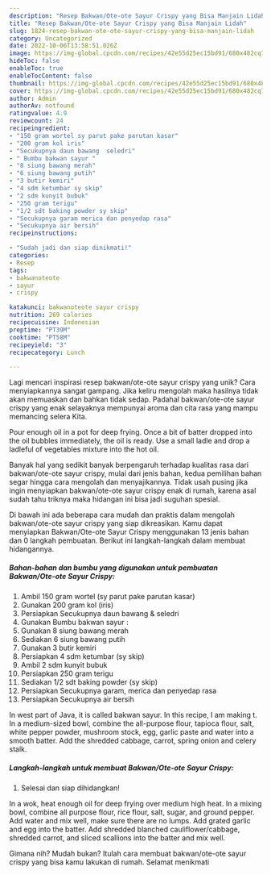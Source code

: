 ```yaml
---
description: "Resep Bakwan/Ote-ote Sayur Crispy yang Bisa Manjain Lidah"
title: "Resep Bakwan/Ote-ote Sayur Crispy yang Bisa Manjain Lidah"
slug: 1824-resep-bakwan-ote-ote-sayur-crispy-yang-bisa-manjain-lidah
category: Uncategorized
date: 2022-10-06T13:58:51.026Z
image: https://img-global.cpcdn.com/recipes/42e55d25ec15bd91/680x482cq70/bakwanote-ote-sayur-crispy-foto-resep-utama.jpg
hideToc: false
enableToc: true
enableTocContent: false
thumbnail: https://img-global.cpcdn.com/recipes/42e55d25ec15bd91/680x482cq70/bakwanote-ote-sayur-crispy-foto-resep-utama.jpg
cover: https://img-global.cpcdn.com/recipes/42e55d25ec15bd91/680x482cq70/bakwanote-ote-sayur-crispy-foto-resep-utama.jpg
author: Admin
authorAv: notfound
ratingvalue: 4.9
reviewcount: 24
recipeingredient:
- "150 gram wortel sy parut pake parutan kasar"
- "200 gram kol iris"
- "Secukupnya daun bawang  seledri"
- " Bumbu bakwan sayur "
- "8 siung bawang merah"
- "6 siung bawang putih"
- "3 butir kemiri"
- "4 sdm ketumbar sy skip"
- "2 sdm kunyit bubuk"
- "250 gram terigu"
- "1/2 sdt baking powder sy skip"
- "Secukupnya garam merica dan penyedap rasa"
- "Secukupnya air bersih"
recipeinstructions:

- "Sudah jadi dan siap dinikmati!"
categories:
- Resep
tags:
- bakwanoteote
- sayur
- crispy

katakunci: bakwanoteote sayur crispy 
nutrition: 269 calories
recipecuisine: Indonesian
preptime: "PT39M"
cooktime: "PT58M"
recipeyield: "3"
recipecategory: Lunch

---
```





Lagi mencari inspirasi resep bakwan/ote-ote sayur crispy yang unik? Cara menyiapkannya sangat gampang. Jika keliru mengolah maka hasilnya tidak akan memuaskan dan bahkan tidak sedap. Padahal bakwan/ote-ote sayur crispy yang enak selayaknya mempunyai aroma dan cita rasa yang mampu memancing selera Kita.





Pour enough oil in a pot for deep frying. Once a bit of batter dropped into the oil bubbles immediately, the oil is ready. Use a small ladle and drop a ladleful of vegetables mixture into the hot oil.

Banyak hal yang sedikit banyak berpengaruh terhadap kualitas rasa dari bakwan/ote-ote sayur crispy, mulai dari jenis bahan, kedua pemilihan bahan segar hingga cara mengolah dan menyajikannya. Tidak usah pusing jika ingin menyiapkan bakwan/ote-ote sayur crispy enak di rumah, karena asal sudah tahu triknya maka hidangan ini bisa jadi suguhan spesial.






Di bawah ini ada beberapa cara mudah dan praktis dalam mengolah bakwan/ote-ote sayur crispy yang siap dikreasikan. Kamu dapat menyiapkan Bakwan/Ote-ote Sayur Crispy menggunakan 13 jenis bahan dan 0 langkah pembuatan. Berikut ini langkah-langkah dalam membuat hidangannya.

<!--inarticleads1-->

##### Bahan-bahan dan bumbu yang digunakan untuk pembuatan Bakwan/Ote-ote Sayur Crispy:

1. Ambil 150 gram wortel (sy parut pake parutan kasar)
1. Gunakan 200 gram kol (iris)
1. Persiapkan Secukupnya daun bawang &amp; seledri
1. Gunakan  Bumbu bakwan sayur :
1. Gunakan 8 siung bawang merah
1. Sediakan 6 siung bawang putih
1. Gunakan 3 butir kemiri
1. Persiapkan 4 sdm ketumbar (sy skip)
1. Ambil 2 sdm kunyit bubuk
1. Persiapkan 250 gram terigu
1. Sediakan 1/2 sdt baking powder (sy skip)
1. Persiapkan Secukupnya garam, merica dan penyedap rasa
1. Persiapkan Secukupnya air bersih


In west part of Java, it is called bakwan sayur. In this recipe, I am making t. In a medium-sized bowl, combine the all-purpose flour, tapioca flour, salt, white pepper powder, mushroom stock, egg, garlic paste and water into a smooth batter. Add the shredded cabbage, carrot, spring onion and celery stalk. 

<!--inarticleads2-->

##### Langkah-langkah untuk membuat Bakwan/Ote-ote Sayur Crispy:


1. Selesai dan siap dihidangkan!

In a wok, heat enough oil for deep frying over medium high heat. In a mixing bowl, combine all purpose flour, rice flour, salt, sugar, and ground pepper. Add water and mix well, make sure there are no lumps. Add grated garlic and egg into the batter. Add shredded blanched cauliflower/cabbage, shredded carrot, and sliced scallions into the batter and mix well. 

Gimana nih? Mudah bukan? Itulah cara membuat bakwan/ote-ote sayur crispy yang bisa kamu lakukan di rumah. Selamat menikmati

